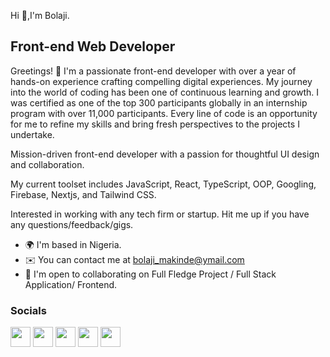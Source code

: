 Hi 👋,I'm Bolaji.

Front-end Web Developer
------------------

Greetings! 👋 I'm a passionate front-end developer with over a year of hands-on experience crafting compelling digital experiences. My journey into the world of coding has been one of continuous learning and growth. I was certified as one of the top 300 participants globally in an internship program with over 11,000 participants.  Every line of code is an opportunity for me to refine my skills and bring fresh perspectives to the projects I undertake.

Mission-driven front-end developer with a passion for thoughtful UI design and collaboration. 

My current toolset includes JavaScript, React, TypeScript, OOP, Googling, Firebase, Nextjs, and Tailwind CSS.

Interested in working with any tech firm or startup. Hit me up if you have any questions/feedback/gigs.

* 🌍  I'm based in Nigeria.
* ✉️  You can contact me at [bolaji_makinde@ymail.com](mailto:bolaji_makinde@ymail.com)
* 🤝  I'm open to collaborating on Full Fledge Project / Full Stack Application/ Frontend.

### Socials

<p align="left"> <a href="https://discord.com/users/sample_tayo" target="_blank" rel="noreferrer"><img src="https://raw.githubusercontent.com/danielcranney/readme-generator/main/public/icons/socials/discord.svg" width="32" height="32" /></a> <a href="https://www.github.com/sample-tayo" target="_blank" rel="noreferrer"><img src="https://raw.githubusercontent.com/danielcranney/readme-generator/main/public/icons/socials/github-dark.svg" width="32" height="32" /></a> <a href="http://www.instagram.com/sample_tayo" target="_blank" rel="noreferrer"><img src="https://raw.githubusercontent.com/danielcranney/readme-generator/main/public/icons/socials/instagram.svg" width="32" height="32" /></a> <a href="https://www.linkedin.com/in/bolaji-makinde" target="_blank" rel="noreferrer"><img src="https://raw.githubusercontent.com/danielcranney/readme-generator/main/public/icons/socials/linkedin.svg" width="32" height="32" /></a> <a href="https://www.twitter.com/sample_tayo" target="_blank" rel="noreferrer"><img src="https://raw.githubusercontent.com/danielcranney/readme-generator/main/public/icons/socials/twitter.svg" width="32" height="32" /></a>
